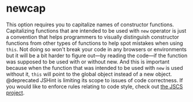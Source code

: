# newcap

This option requires you to capitalize names of constructor functions.
Capitalizing functions that are intended to be used with `new` operator
is just a convention that helps programmers to visually distinguish
constructor functions from other types of functions to help spot
mistakes when using `this`.
Not doing so won't break your code in any browsers or environments but
it will be a bit harder to figure out—by reading the code—if the
function was supposed to be used with or without new. And this is
important because when the function that was intended to be used with
`new` is used without it, `this` will point to the global object instead
of a new object.
@deprecated JSHint is limiting its scope to issues of code correctness.
            If you would like to enforce rules relating to code style,
            check out [the JSCS
            project](https://github.com/jscs-dev/node-jscs).

